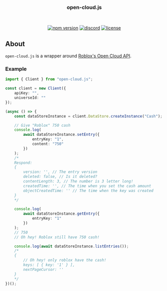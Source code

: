 <!-- markdownlint-disable -->
<div align="center">
    <br />
    <h3>open-cloud.js</h3>
    <br />
    <p>
        <a href="https://www.npmjs.com/package/open-cloud.js" target="_blank"><img src="https://img.shields.io/npm/v/open-cloud.js.svg" alt="npm version"/></a>
        <a href="https://discord.com/invite/xTAR8nUs2g" target="_blank"><img src="https://img.shields.io/discord/965168309731487805.svg" alt="discord"/></a>
        <a href="/LICENSE" target="_blank"><img src="https://img.shields.io/github/license/xhayper/open-cloud.js.svg" alt="license"/></a>
    </p>
</div>
<!-- markdownlint-enable -->

## About

`open-cloud.js` is a wrapper around [Roblox's Open Cloud API](https://create.roblox.com/docs/reference/cloud).

### Example

```ts
import { Client } from "open-cloud.js";

const client = new Client({
    apiKey: "",
    universeId: ""
});

(async () => {
    const dataStoreInstance = client.DataStore.createInstance("Cash");

    // Give "Roblox" 750 cash
    console.log(
        await dataStoreInstance.setEntry({
            entryKey: "1",
            content: "750"
        })
    );
    /*
    Respond:
    {
        version: '', // The entry version
        deleted: false, // Is it deleted?
        contentLength: 3, // The number is 3 letter long!
        createdTime: '', // The time when you set the cash amount
        objectCreatedTime: '' // The time when the key was created
    }
    */

    console.log(
        await dataStoreInstance.getEntry({
            entryKey: "1"
        })
    );
    // 750
    // Oh hey! Roblox still have 750 cash!

    console.log(await dataStoreInstance.listEntries());
    /*
    {
        // Oh hey! only roblox have the cash!
        keys: [ { key: '1' } ],
        nextPageCursor: ''
    }
    */
})();
```
